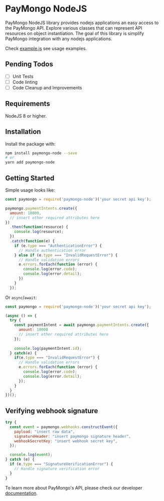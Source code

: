 # PayMongo NodeJS

PayMongo NodeJS library provides nodejs applications an easy access to the PayMongo API. Explore various classes that can represent API resources on object instantiation. The goal of this library is simplify PayMongo integration with any nodejs applications.

Check [example.js](https://github.com/paymongo/paymongo-node/blob/development/example.js) see usage examples.

## Pending Todos
- [ ] Unit Tests
- [ ] Code linting
- [ ] Code Cleanup and Improvements

## Requirements

NodeJS 8 or higher.
## Installation

Install the package with:

```sh
npm install paymongo-node --save
# or
yarn add paymongo-node
```

## Getting Started

Simple usage looks like:

```js
const paymongo = require('paymongo-node')('your secret api key');

paymongo.paymentIntents.create({
  amount: 10000,
  // insert other required attributes here
})
  .then(function(resource) {
    console.log(resource);
  })
  .catch(function(e) {
    if (e.type === "AuthenticationError") {
      // Handle authentication error
    } else if (e.type === "InvalidRequestError") {
      // Handle validation errors
      e.errors.forEach(function (error) {
        console.log(error.code);
        console.log(error.detail);
      })
    }
  });
```

Or `async`/`await`:

```js
const paymongo = require('paymongo-node')('your secret api key');

(async () => {
  try {
    const paymentIntent = await paymongo.paymentIntents.create({
      amount: 10000
      // insert other required attributes here
    });
    
    console.log(paymentIntent.id);
  } catch(e) {
    if(e.type === "InvalidRequestError") {
      // Handle validation errors
      e.errors.forEach(function (error) {
        console.log(error.code);
        console.log(error.detail);
      });
    }
  }
})();
```

## Verifying webhook signature

```js
try {
  const event = paymongo.webhooks.constructEvent({
    payload: "insert raw data",
    signatureHeader: "insert paymongo signature header",
    webhookSecretKey: "insert webhook secret key",
  });

  console.log(event);
} catch (e) {
  if (e.type === "SignatureVerificationError") {
    // Handle signature verification error
  }
}
```

To learn more about PayMongo's API, please check our developer [documentation](https://developers.paymongo.com).
